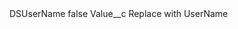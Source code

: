 <?xml version="1.0" encoding="UTF-8"?>
<CustomMetadata xmlns="http://soap.sforce.com/2006/04/metadata" xmlns:xsi="http://www.w3.org/2001/XMLSchema-instance" xmlns:xsd="http://www.w3.org/2001/XMLSchema">
    <label>DSUserName</label>
    <protected>false</protected>
    <values>
        <field>Value__c</field>
        <value xsi:type="xsd:string">Replace with UserName</value>
    </values>
</CustomMetadata>
